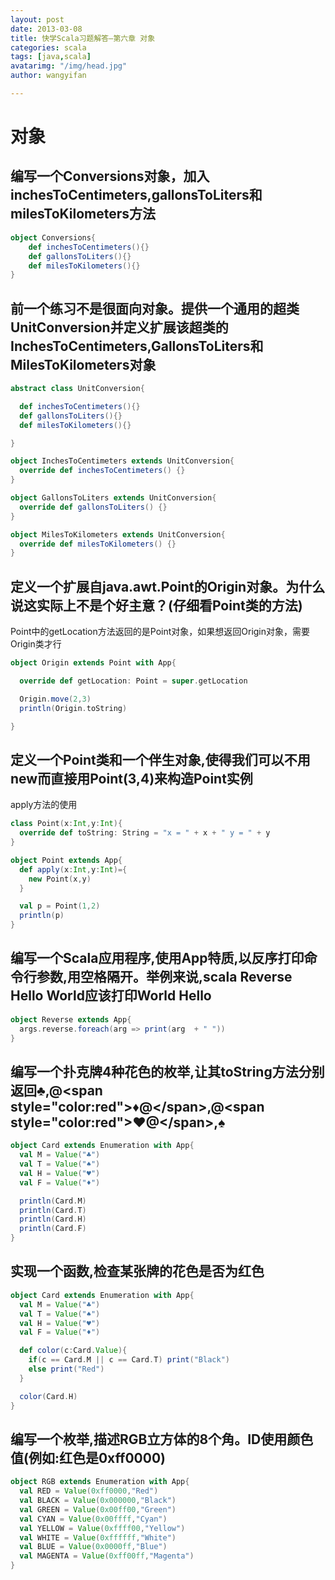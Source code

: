 ```yaml
---
layout: post
date: 2013-03-08
title: 快学Scala习题解答—第六章 对象
categories: scala
tags: [java,scala]
avatarimg: "/img/head.jpg"
author: wangyifan

---
```



对象
====

编写一个Conversions对象，加入inchesToCentimeters,gallonsToLiters和milesToKilometers方法
---------------------------------------------------------------------------------------

```scala
object Conversions{
    def inchesToCentimeters(){}
    def gallonsToLiters(){}
    def milesToKilometers(){}
}
```

前一个练习不是很面向对象。提供一个通用的超类UnitConversion并定义扩展该超类的InchesToCentimeters,GallonsToLiters和MilesToKilometers对象
--------------------------------------------------------------------------------------------------------------------------------------

```scala
abstract class UnitConversion{

  def inchesToCentimeters(){}
  def gallonsToLiters(){}
  def milesToKilometers(){}

}

object InchesToCentimeters extends UnitConversion{
  override def inchesToCentimeters() {}
}

object GallonsToLiters extends UnitConversion{
  override def gallonsToLiters() {}
}

object MilesToKilometers extends UnitConversion{
  override def milesToKilometers() {}
}
```

<!-- more -->

定义一个扩展自java.awt.Point的Origin对象。为什么说这实际上不是个好主意？(仔细看Point类的方法)
---------------------------------------------------------------------------------------------

Point中的getLocation方法返回的是Point对象，如果想返回Origin对象，需要Origin类才行

```scala
object Origin extends Point with App{

  override def getLocation: Point = super.getLocation

  Origin.move(2,3)
  println(Origin.toString)

}
```

定义一个Point类和一个伴生对象,使得我们可以不用new而直接用Point(3,4)来构造Point实例
----------------------------------------------------------------------------------

apply方法的使用

```scala
class Point(x:Int,y:Int){
  override def toString: String = "x = " + x + " y = " + y
}

object Point extends App{
  def apply(x:Int,y:Int)={
    new Point(x,y)
  }

  val p = Point(1,2)
  println(p)
}
```

编写一个Scala应用程序,使用App特质,以反序打印命令行参数,用空格隔开。举例来说,scala Reverse Hello World应该打印World Hello
------------------------------------------------------------------------------------------------------------------------

```scala
object Reverse extends App{
  args.reverse.foreach(arg => print(arg  + " "))
}
```

编写一个扑克牌4种花色的枚举,让其toString方法分别返回♣,@\<span style="color:red"\>♦@\</span\>,@\<span style="color:red"\>♥@\</span\>,♠
-------------------------------------------------------------------------------------------------------------------------------------

```scala
object Card extends Enumeration with App{
  val M = Value("♣")
  val T = Value("♠")
  val H = Value("♥")
  val F = Value("♦")

  println(Card.M)
  println(Card.T)
  println(Card.H)
  println(Card.F)
}
```

实现一个函数,检查某张牌的花色是否为红色
---------------------------------------

```scala
object Card extends Enumeration with App{
  val M = Value("♣")
  val T = Value("♠")
  val H = Value("♥")
  val F = Value("♦")

  def color(c:Card.Value){
    if(c == Card.M || c == Card.T) print("Black")
    else print("Red")
  }

  color(Card.H)
}
```

编写一个枚举,描述RGB立方体的8个角。ID使用颜色值(例如:红色是0xff0000)
--------------------------------------------------------------------

```scala
object RGB extends Enumeration with App{
  val RED = Value(0xff0000,"Red")
  val BLACK = Value(0x000000,"Black")
  val GREEN = Value(0x00ff00,"Green")
  val CYAN = Value(0x00ffff,"Cyan")
  val YELLOW = Value(0xffff00,"Yellow")
  val WHITE = Value(0xffffff,"White")
  val BLUE = Value(0x0000ff,"Blue")
  val MAGENTA = Value(0xff00ff,"Magenta")
}
```
